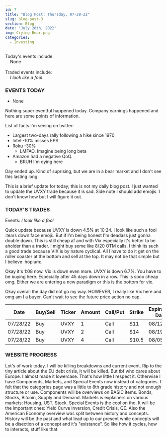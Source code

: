 ```yaml
---
id: 7
title: "Blog Post: Thursday, 07-28-22"
slug: blog-post-3
section: Blog
date: 'July 28th, 2022'
img: Crying-Bear.png
categories:
  - Investing
---
```

<!-- bro I really need more pictures STILL STILL-->
Today's events include:<br>
&nbsp;&nbsp;&nbsp;&nbsp;None
<br><br>
Traded events include:<br>
&nbsp;&nbsp;&nbsp;&nbsp;*I look like a fool*

<!--more-->

### EVENTS TODAY
 - None

Nothing super eventful happened today. Company earnings happened and here are some points of information.

List of facts I'm seeing on twitter:
- Largest two-days rally following a hike since 1970
- Intel -10% misses EPS
- Roku -30% 
  - LMFAO. Imagine being long beta
- Amazon had a negative QoQ.
  - BRUH I'm dying here

Day ended up. Kind of suprising, but we are in a bear market and I don't see this lasting long.

This is a brief update for today; this is not my daily blog post. I just wanted to update the UVXY trade because it is sad. Side note I should add emojis. I don't know how but I will figure it out. 

### TODAY'S TRADES

Events: 
*I look like a fool*

Quick update because UVXY is down 4.5% at 10:24. I look like such a fool :tears down face emoji:. But if I'm being honest I'm deadass just gonna double down. This is still cheap af and with Vix especially it's better to be  aholder than a trader. I might buy some like 8/20 OTM calls. I think its such a good trade because VIX is by nature cyclical. All I have to do it get on the roller coaster at the bottom and sell at the top. It may not be that simple but I believe :hopium:. 

Okay it's 1:08 now. Vix is down even more. UVXY is down 6.7%. You have to be buying here. Especially after 45 days down in a row. This is sooo cheap omg. Either we are entering a new paradigm or this is the bottom for vix. 

Okay overall the day did not go my way. HOWEVER, I really like Vix here and omg am I a buyer. Can't wait to see the future price action no cap.

| Date     | Buy/Sell | Ticker | Amount | Call/Put | Strike | Expiration Date | Average Price | Total |
| -------- | -------- | ------ | ------ | -------- | ------ | --------------- | ------------- | ----- |
| 07/28/22 | Buy      | UVXY   | 1      | Call     | $11    | 08/12/22        | $.71          | $71   |
| 07/28/22 | Buy      | UVXY   | 2      | Call     | $14    | 08/19/22        | $.43          | $86   |
| 07/28/22 | Buy      | UVXY   | 4      | Call     | $10.5  | 08/05/22        | $.61          | $244  |


### WEBSITE PROGRESS

Lot's of work today. I will be killing breakdowns and current event. Rip to the tiny article about the EU debt crisis, it will be killed. But tbf who cares about Europe. I almost made it lowercase. That's how little I respect it. Otherwise I have Components, Markets, and Special Events now instead of categories. I felt that the categories page was a little to 8th grade history and not enough structure or use. Components will be overviews on BASIC items. Bonds, Stocks, Bitcoin, Supply and Demand. Markets is explainers on various markets: Housing, UST, Stock. Special Events is the cool on tho. It will be the important ones: Yield Curve Inversion, Credit Crisis, QE. Also the American Economy overview was split between history and concepts. History will be the past and what lead up to our present while concepts will be a disection of a concept and it's "existance". So like how it cycles, how to interacts, stuff like that. 

